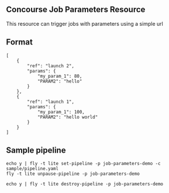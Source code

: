 Concourse Job Parameters Resource
---------------------------------

This resource can trigger jobs with parameters using a simple url

Format
------

```
[
	{
		"ref": "launch 2",
		"params": {
			"my_param_1": 80,
			"PARAM2": "hello"
		}
	},
	{
		"ref": "launch 1",
		"params": {
			"my_param_1": 100,
			"PARAM2": "hello world"
		}
	}
]
```

Sample pipeline
---------------

    echo y | fly -t lite set-pipeline -p job-parameters-demo -c sample/pipeline.yaml
    fly -t lite unpause-pipeline -p job-parameters-demo

    echo y | fly -t lite destroy-pipeline -p job-parameters-demo
